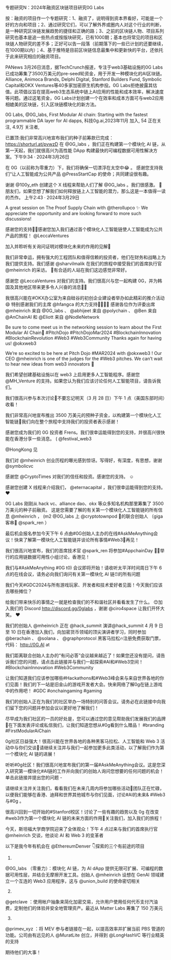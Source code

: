 专题研究N：2024年融资区块链项目研究0G Labs

按：融资的项目作一个专题研究：1、融资了，说明得到资本界看好，可能是一个好的方向和项目；2、通过研究它们，可以了解外界或圈内人对这个行业的判断，是一种研究区块链发展趋势的捷径和正确的路；3、之前的区块链人物、项目系列研究也基本是追一些热点或按版块研究，已有1000期；基本也将常见的项目和区块链人物研究的差不多；正好可以告一段落（前期落下的一些已计划的还要继续，在1000期以内）；4、基于推特是目前区块链信息最集中和更新快的平台，还依托于此来研究相应的融资项目。

PANews 3月26日消息，据TechCrunch报道，专注于web3基础设施的0G Labs已成功筹集了3500万美元的pre-seed轮资金，用于开发一种模块化的AI区块链。Alliance, Animoca Brands, Delphi Digital, Stanford Builders Fund, Symbolic Capital和OKX Ventures等40多家加密原生机构参投。0G Labs拒绝披露其估值。此项倡议旨在提高web3生态系统中链上AI应用的性能和成本效率，解决速度等问题。通过这笔资金，0G Labs计划创建一个在效率和成本方面可与web2应用相媲美的区块链，引入区块链模块化的新方法。

0G Labs,
@0G_labs,
First Modular AI chain: Starting with the fastest programmable DA layer for AI dapps,
科技0g.ai,2023年11月 加入,
54 正在关注,
4.9万 关注者,


已置顶:我们非常高兴地宣布我们的种子前筹款已完成： https://shorturl.at/pvwzD
在
@0G_labs
 ，我们正在构建第一个模块化 AI 链，从第一天起，我们就很高兴为高性能 DApp 构建最快的可编程数据可用性解决方案。下午9:34 · 2024年3月26日

在 0G（以前称为零重力）下，我们将确保一切漂浮在太空中😂 。
感谢您支持我们“让人工智能成为公共产品
@PressStartCap
的使命；共同建设很有趣。

谢谢
@100y_eth
创建这个 X 线程来帮助人们了解
@0G_labs
 。我们很感激。 🚀
朋友们，如果您想了解我们如何释放链上人工智能的潜力，那么这是一本值得一读的杰作。 上午2:43 · 2024年3月29日

A great session on The Proof Supply Chain with 
@therollupco
 ✨ We appreciate the opportunity and are looking forward to more such discussions! 

感谢您的支持🙏🏼感谢您加入我们通过首个模块化人工智能链使人工智能成为公共产品的旅程！ 
@LeccaVentures


加入并聆听有关询问证明对模块化未来的作用的见解🤩

我们非常幸运，拥有强大的工程团队和值得信赖的投资者，他们在财务和战略上为我们提供支持。我们感谢
@sharvilmalik
在我们的旅程中接受我们的首席执行官
@mheinrich
的采访。 🥰有合适的人站在我们这边感觉非常好。 

感谢您
@LeccaVentures
对我们的支持。我们很高兴与您一起构建 0G，并为韩国及其他地区带来更多令人兴奋的消息🎊🚀

我很高兴能在#OKX办公室为来自硅谷的初创企业建设者举办如此精彩的推介活动😄
特别感谢我们的主席
@hfangca
的大力支持🫶🏼🫶🏼
感谢各位作为评委出席
@mheinrich
来自
@0G_labs
 、 
@abhijeet
来自
@polychain
 、 
@Ben
来自
@AnChainAI
和
@Eliott
来自
@NodleNetwork

Be sure to come meet us in the networking session to learn about the First Modular AI Chain💫 #PitchDojo #PitchDojoMar2024 #BlockchainInnovation #BlockchainRevolution #Web3 #Web3Community Thanks again for having us! 
@okxweb3
 
We’re so excited to be here at Pitch Dojo #MAR2024 with 
@okxweb3
! Our CEO 
@mheinrich
 is one of the judges for the #Web3 pitches. We can’t wait to hear new ideas from web3 innovators 🙌

我们希望创建基础设施以在 web3 上启用更多人工智能程序。感谢您@MH_Venture 的支持。如果您认为我们应该讨论任何人工智能项目，请告诉我们。 

我们很高兴参与本次讨论🤩不要忘记明天（3 月 28 日）下午 1 点（美国东部时间）收看！ 

我们非常高兴地宣布推出 3500 万美元的预种子资金，以构建第一个模块化人工智能链🥳我们向在整个旅程中支持我们的投资者表示感谢！ 

感谢您成为我们的 0G 投资者 Frens。我们很幸运能得到您的支持，并很高兴很快能在香港分享一些消息。 ( 
@festival_web3
 
@HongKong
见

我们对
@mheinrich
创业历程的曝光感到惊讶。写得好，有深度，有思想，谢谢
@symbolicvc

感谢您
@CryptoTimes
对我们的信任和投资。感谢您的支持。 ☺️

感谢您创建 X 线程来介绍我们， 
@eternacapital
 ，我们很幸运能得到您的支持。 ❤️

0G Labs 刚刚从 hack vc、alliance dao、okx 等众多知名机构那里筹集了 3500 万美元的种子前融资。
这是您需要了解的有关第一个模块化人工智能链的所有信息
@mheinrich
 ， (m2 
@0G_labs
上
@cryptotownpod
 🌅的联合创始人
（giga客串🧠 
@spark_ren
 ）

最后机会报名参加今天下午 6 点由#0G创始人主办的在线#AskMeAnything会议！快来了解第一模块化人工智能链并谈论所有事情#Web3🚀再见！

我们很高兴地宣布，我们的首席技术官
@spark_ren
将参加#AppchainDay 🙌🏼举行的应用链数据可用性小组讨论，香港见！

我们与#AskMeAnything #0G t0) 会议即将开始！请收听太平洋时间周日下午 6 点的在线会议，请务必向我们询问有关第一模块化 AI 链⏰的所有问题

我们今天#GDC2024与所有游戏玩家、开发者和技术爱好者见面！今天我们应该去哪些摊位？ 

给我们带来快乐的事情之一就是检查我们的不和谐社区并看看发生了什么。 😊加入我们的 Discord http://discord.gg/0glabs ，谢谢
@ciro4space
让我们开怀大笑。 ❤️

我们的创始人
@mheinrich
正在 
@hack_summit
 演讲@hack_summit 4 月 9 日至 10 日在香港加入我们，向加密货币领域的顶尖演讲者学习，同时参加
@berachain
 、 
@solana
 、 
@graphprotocol
黑客马拉松🔥注册免费获取门票，代码： http://0G.AI at

我们距离联合创始人主办的“有问必答”会议越来越近了！如果您还没有提问，请告诉我们您的问题，请点击此链接并与我们一起探索#AI和#Web3空间！ #BlockchainInnovation #Web3Community

让我们知道我们应该参加哪些#Hackathons和#Web3峰会来与来自世界各地的你们见面！我们的下一站是旧金山的游戏开发者大会。快来网络了解0g在链上游戏中的作用吧！ #GDC #onchaingaming #gaming

我们的创始人正在为我们的社区举办一场特别的问答会议。请务必在此链接中向我们留下您的问题并参加会议以更好地了解我们！ 

尽早成为我们社区的一员的好处是，您可以通过您的意见帮助我们发展我们的品牌📖在下面发表评论或私信我们，让我们知道您想从#0g看到什么赠品！ #branding #FirstModularAiChain

0g社区日益强大！很高兴能在世界各地的各种黑客马拉松、人工智能和 Web 3 活动中与你们交谈🔗请继续关注并与我们一起参加更多此类活动，以了解我们作为第一个模块化 AI 链的进展！

听听#0g社区！我们很高兴地宣布我们的第一届#AskMeAnything会议。这是您深入研究第一模块化#AI链的工作并向我们的创始人询问您想要的任何问题的机会！单击此链接并提出您的问题 -

请继续关注并关注我们，看看我们在未来几周内将参加哪些活动📱团队正在忙碌，以便我们能够在香港、迪拜和世界其他城市与你们见面，讨论#AI的未来& #Web3与#0g 。

很高兴回到一切开始的#Stanford校区！讨论了一些有趣的趋势以及 0g 在改变#web3作为第一个模块化 AI 链的未来方面的作用🚀关注我们，加入我们的旅程！

今天，斯坦福大学商学院迎来了全体观众！下午 4 点过来与我们的首席执行官
@mheinrich
交谈，他谈论 AI 和 Web 3 的变革者

以下是我今年有机会在
@EthereumDenver
 👇探索的三个有前途的项目

1) 
@0G_labs
 （零重力）：模块化 AI 链，为 AI dApp 提供无限可扩展、可编程的数据可用性层，并结合无摩擦开发工具。创始人
@mheinrich
设想在 GenAI 领域建立一个互连的 Web3 应用程序，这与
@union_build
的使命密切相关

2) 
@getclave
 ：使用帐户抽象来简化加密交易，允许用户使用任何代币支付汽油费，定制他们的体验并安全地管理资产。最近从 Matter Labs 筹集了 150 万美元

3) 
@primev_xyz
 ：将 MEV 参与者链接在一起，以提高效率并扩展当前 PBS 管道的功能。公司由有远见的人
@MuratLite
创立，并得到
@LongHashVC
等行业精英的支持

期待他们的大事！

 